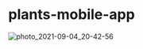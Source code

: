 ﻿# plants-mobile-app
![photo_2021-09-04_20-42-56](https://user-images.githubusercontent.com/54092069/132100235-e6825233-6eba-4911-af4c-0d8d680deb60.jpg)
